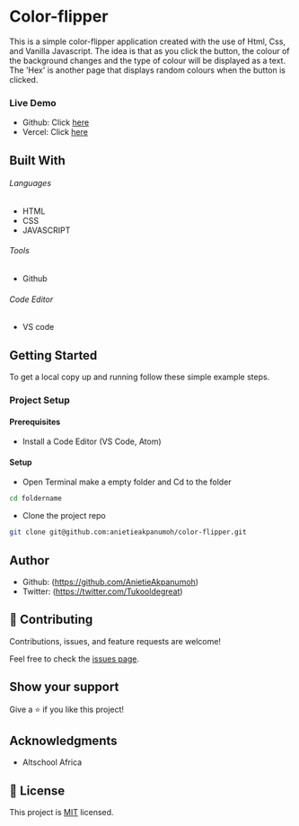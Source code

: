 # Color-flipper

This is a simple color-flipper application created with the use of Html, Css, and Vanilla Javascript. The idea is that as you click the button, the
colour of the background changes and the type of colour will be displayed as a text. The 'Hex' is another page that displays random colours when the button is clicked.

### Live Demo

- Github: Click [here](https://anietieakpanumoh.github.io/color-flipper/)
- Vercel: Click [here](https://color-flipper-psi-ten.vercel.app/)

## Built With

###### Languages

- HTML
- CSS
- JAVASCRIPT

###### Tools

- Github

###### Code Editor

- VS code

## Getting Started

To get a local copy up and running follow these simple example steps.

### Project Setup

#### Prerequisites

- Install a Code Editor (VS Code, Atom)

#### Setup

- Open Terminal make a empty folder and Cd to the folder

```bash
cd foldername
```

- Clone the project repo

```bash
git clone git@github.com:anietieakpanumoh/color-flipper.git
```

## Author

- Github: (https://github.com/AnietieAkpanumoh)
- Twitter: (https://twitter.com/Tukooldegreat)

## 🤝 Contributing

Contributions, issues, and feature requests are welcome!

Feel free to check the [issues page](https://github.com/AnietieAkpanumoh/color-flipper/issues).

## Show your support

Give a ⭐️ if you like this project!

## Acknowledgments

- Altschool Africa

## 📝 License

This project is [MIT](./MIT.md) licensed.
